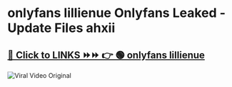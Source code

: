 
 # onlyfans lillienue Onlyfans Leaked - Update Files ahxii

## <h2><a href="https://clipsfans.com/onlyfans_lillienue&ref=git">🔗 Click to LINKS ⏩⏩ 👉 🟢 onlyfans lillienue </a></h2>

<a href="https://clipsfans.com/onlyfans_lillienue&ref=git" rel="nofollow" data-target="animated-image.originalLink"><img src="https://i.ibb.co.com/xMMVF88/686577567.gif" alt="Viral Video Original" style="max-width: 100%; display: inline-block;" data-target="animated-image.originalImage"></a>


